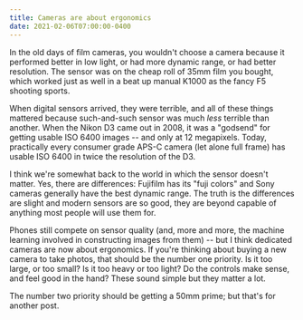 ```yaml
---
title: Cameras are about ergonomics
date: 2021-02-06T07:00:00-0400
---
```


In the old days of film cameras, you wouldn't choose a camera because it
performed better in low light, or had more dynamic range, or had better
resolution. The sensor was on the cheap roll of 35mm film you bought, which
worked just as well in a beat up manual K1000 as the fancy F5 shooting
sports.

When digital sensors arrived, they were terrible, and all of these things
mattered because such-and-such sensor was much _less_ terrible than another.
When the Nikon D3 came out in 2008, it was a "godsend" for getting usable ISO
6400 images -- and only at 12 megapixels. Today, practically every consumer
grade APS-C camera (let alone full frame) has usable ISO 6400 in twice the
resolution of the D3.

I think we're somewhat back to the world in which the sensor doesn't matter.
Yes, there are differences: Fujifilm has its "fuji colors" and Sony cameras
generally have the best dynamic range. The truth is the differences are
slight and modern sensors are so good, they are beyond capable of anything
most people will use them for.

Phones still compete on sensor quality (and, more and more, the machine
learning involved in constructing images from them) -- but I think dedicated
cameras are now about ergonomics. If you're thinking about buying a new
camera to take photos, that should be the number one priority. Is it too
large, or too small? Is it too heavy or too light? Do the controls make
sense, and feel good in the hand? These sound simple but they matter a lot.

The number two priority should be getting a 50mm prime; but that's for
another post.
